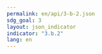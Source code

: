 ```yaml
---
permalink: en/api/3-b-2.json
sdg_goal: 3
layout: json_indicator
indicator: "3.b.2"
lang: en
---
```

